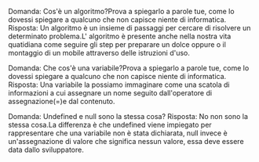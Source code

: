 Domanda:
Cos'è un algoritmo?Prova a spiegarlo a parole tue, come lo dovessi spiegare a qualcuno che non capisce niente di informatica.
Risposta: 
Un algoritmo è un insieme di passaggi per cercare di risolvere un determinato problema.L' algoritmo è presente anche nella nostra vita quatidiana come seguire gli step per preparare un dolce oppure o il montaggio di un mobile attraverso delle istruzioni d'uso.

Domanda:
Che cos'è una variabile?Prova a spiegarlo a parole tue, come lo dovessi spiegare a qualcuno che non capisce niente di informatica.
Risposta:
Una variabile la possiamo immaginare come una scatola di informazioni a cui assegnare un nome seguito dall'operatore di assegnazione(=)e dal contenuto.

Domanda:
Undefined e null sono la stessa cosa?
Risposta:
No non sono la stessa cosa.La differenza è che undefined viene impiegato per rappresentare che una variabile non è stata dichiarata, null invece è un'assegnazione di valore che significa nessun valore, essa deve essere data dallo sviluppatore.